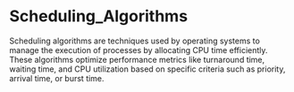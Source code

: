 # Scheduling_Algorithms
Scheduling algorithms are techniques used by operating systems to manage the execution of processes by allocating CPU time efficiently. These algorithms optimize performance metrics like turnaround time, waiting time, and CPU utilization based on specific criteria such as priority, arrival time, or burst time.
